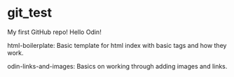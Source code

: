 # git_test
My first GitHub repo!
Hello Odin!

html-boilerplate:
    Basic template for html index with basic tags and how they work.

odin-links-and-images:
    Basics on working through adding images and links.